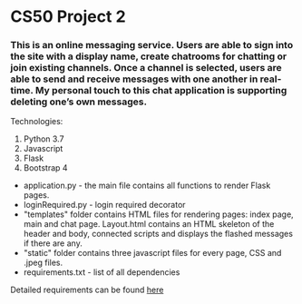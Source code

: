 # CS50 Project 2

### This is an online messaging service. Users are able to sign into the site with a display name, create chatrooms for chatting or join existing channels. Once a channel is selected, users are able to send and receive messages with one another in real-time. My personal touch to this chat application is supporting deleting one’s own messages.

Technologies:
1. Python 3.7
2. Javascript
3. Flask
4. Bootstrap 4

* application.py - the main file contains all functions to render Flask pages. 
* loginRequired.py - login required decorator
* "templates" folder contains HTML files for rendering pages: index page, main and chat page. Layout.html contains an HTML skeleton of the header and body, connected scripts and displays the flashed messages if there are any.
* "static" folder contains three javascript files for every page, CSS and .jpeg files. 
* requirements.txt - list of all dependencies

Detailed requirements can be found [here](https://docs.cs50.net/web/2020/x/projects/2/project2.html)